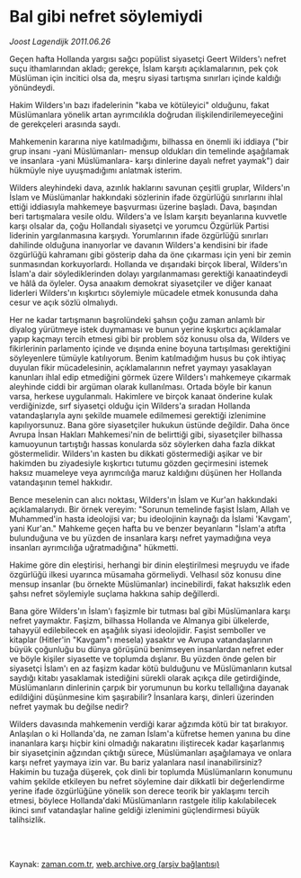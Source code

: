 # Bal gibi nefret söylemiydi

*Joost Lagendijk 2011.06.26*

<td class="columnist-detail">
<p>Geçen hafta Hollanda yargısı sağcı popülist siyasetçi Geert Wilders'ı nefret suçu ithamlarından akladı; gerekçe, İslam karşıtı açıklamalarının, pek çok Müslüman için incitici olsa da, meşru siyasi tartışma sınırları içinde kaldığı yönündeydi.</p>
<p>
<div id="haberMetinDiv">
<p>Hakim Wilders'ın bazı ifadelerinin "kaba ve kötüleyici" olduğunu, fakat Müslümanlara yönelik artan ayrımcılıkla doğrudan ilişkilendirilemeyeceğini de gerekçeleri arasında saydı.
<p>Mahkemenin kararına niye katılmadığımı, bilhassa en önemli iki iddiaya ("bir grup insanı -yani Müslümanları- mensup oldukları din temelinde aşağılamak ve insanlara -yani Müslümanlara- karşı dinlerine dayalı nefret yaymak") dair hükmüyle niye uyuşmadığımı anlatmak isterim.
<p>Wilders aleyhindeki dava, azınlık haklarını savunan çeşitli gruplar, Wilders'ın İslam ve Müslümanlar hakkındaki sözlerinin ifade özgürlüğü sınırlarını ihlal ettiği iddiasıyla mahkemeye başvurması üzerine başladı. Dava, başından beri tartışmalara vesile oldu. Wilders'a ve İslam karşıtı beyanlarına kuvvetle karşı olsalar da, çoğu Hollandalı siyasetçi ve yorumcu Özgürlük Partisi liderinin yargılanmasına karşıydı. Yorumlarının ifade özgürlüğü sınırları dahilinde olduğuna inanıyorlar ve davanın Wilders'a kendisini bir ifade özgürlüğü kahramanı gibi gösterip daha da öne çıkarması için yeni bir zemin sunmasından korkuyorlardı. Hollanda ve dışarıdaki birçok liberal, Wilders'ın İslam'a dair söylediklerinden dolayı yargılanmaması gerektiği kanaatindeydi ve hâlâ da öyleler. Oysa anaakım demokrat siyasetçiler ve diğer kanaat liderleri Wilders'ın kışkırtıcı söylemiyle mücadele etmek konusunda daha cesur ve açık sözlü olmalıydı.
<p>Her ne kadar tartışmanın başrolündeki şahsın çoğu zaman anlamlı bir diyalog yürütmeye istek duymaması ve bunun yerine kışkırtıcı açıklamalar yapıp kaçmayı tercih etmesi gibi bir problem söz konusu olsa da, Wilders ve fikirlerinin parlamento içinde ve dışında enine boyuna tartışılması gerektiğini söyleyenlere tümüyle katılıyorum. Benim katılmadığım husus bu çok ihtiyaç duyulan fikir mücadelesinin, açıklamalarının nefret yaymayı yasaklayan kanunları ihlal edip etmediğini görmek üzere Wilders'ı mahkemeye çıkarmak aleyhinde ciddi bir argüman olarak kullanılması. Ortada böyle bir kanun varsa, herkese uygulanmalı. Hakimlere ve birçok kanaat önderine kulak verdiğinizde, sırf siyasetçi olduğu için Wilders'a sıradan Hollanda vatandaşlarıyla aynı şekilde muamele edilmemesi gerektiği izlenimine kapılıyorsunuz. Bana göre siyasetçiler hukukun üstünde değildir. Daha önce Avrupa İnsan Hakları Mahkemesi'nin de belirttiği gibi, siyasetçiler bilhassa kamuoyunun tartıştığı hassas konularda söz söylerken daha fazla dikkat göstermelidir. Wilders'ın kasten bu dikkati göstermediği aşikar ve bir hakimden bu ziyadesiyle kışkırtıcı tutumu gözden geçirmesini istemek haksız muameleye veya ayrımcılığa maruz kaldığını düşünen her Hollanda vatandaşının temel hakkıdır.
<p>Bence meselenin can alıcı noktası, Wilders'ın İslam ve Kur'an hakkındaki açıklamalarıydı. Bir örnek vereyim: "Sorunun temelinde faşist İslam, Allah ve Muhammed'in hasta ideolojisi var; bu ideolojinin kaynağı da İslami 'Kavgam', yani Kur'an." Mahkeme geçen hafta bu ve benzer beyanların "İslam'a atıfta bulunduğuna ve bu yüzden de insanlara karşı nefret yaymadığına veya insanları ayrımcılığa uğratmadığına" hükmetti.
<p>Hakime göre din eleştirisi, herhangi bir dinin eleştirilmesi meşruydu ve ifade özgürlüğü ilkesi uyarınca müsamaha görmeliydi. Velhasıl söz konusu dine mensup insanlar (bu örnekte Müslümanlar) incinebilirdi, fakat haksızlık eden şahsı nefret söylemiyle suçlama hakkına sahip değillerdi.
<p>Bana göre Wilders'ın İslam'ı faşizmle bir tutması bal gibi Müslümanlara karşı nefret yaymaktır. Faşizm, bilhassa Hollanda ve Almanya gibi ülkelerde, tahayyül edilebilecek en aşağılık siyasi ideolojidir. Faşist semboller ve kitaplar (Hitler'in "Kavgam"ı mesela) yasaktır ve Avrupa vatandaşlarının büyük çoğunluğu bu dünya görüşünü benimseyen insanlardan nefret eder ve böyle kişiler siyasette ve toplumda dışlanır. Bu yüzden önde gelen bir siyasetçi İslam'ı en az faşizm kadar kötü bulduğunu ve Müslümanların kutsal saydığı kitabı yasaklamak istediğini sürekli olarak açıkça dile getirdiğinde, Müslümanların dinlerinin çarpık bir yorumunun bu korku tellallığına dayanak edildiğini düşünmesine kim şaşırabilir? İnsanlara karşı, dinleri üzerinden nefret yaymak bu değilse nedir?
<p>Wilders davasında mahkemenin verdiği karar ağzımda kötü bir tat bırakıyor. Anlaşılan o ki Hollanda'da, ne zaman İslam'a küfretse hemen yanına bu dine inananlara karşı hiçbir kini olmadığı nakaratını iliştirecek kadar kaşarlanmış bir siyasetçinin ağzından çıktığı sürece, Müslümanları aşağılamaya ve onlara karşı nefret yaymaya izin var. Bu bariz yalanlara nasıl inanabilirsiniz? Hakimin bu tuzağa düşerek, çok dinli bir toplumda Müslümanların konumunu vahim şekilde etkileyen bu nefret söylemine dair dikkatli bir değerlendirme yerine ifade özgürlüğüne yönelik son derece teorik bir yaklaşımı tercih etmesi, böylece Hollanda'daki Müslümanların rastgele itilip kakılabilecek ikinci sınıf vatandaşlar haline geldiği izlenimini güçlendirmesi büyük talihsizlik. </p></p></p></p></p></p></p></p></div>
</p>


<p><br>
		 </br></p></td>

Kaynak: [zaman.com.tr](http://zaman.com.tr/yazar.do?yazino=1151203), [web.archive.org (arşiv bağlantısı)](http://web.archive.org/web/20110627013637/http://zaman.com.tr:80/yazar.do?yazino=1151203)
